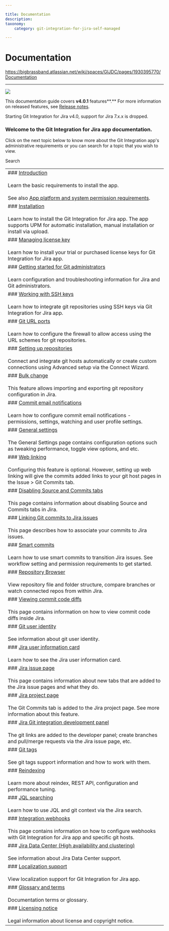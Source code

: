 ```yaml
---

title: Documentation
description:
taxonomy:
    category: git-integration-for-jira-self-managed

---
```


# Documentation

<https://bigbrassband.atlassian.net/wiki/spaces/GIJDC/pages/1930395770/Documentation>

* * *

![](https://bigbrassband.atlassian.net/wiki/download/thumbnails/1930395770/git-for-jira-landing-pages-title-banner.png?version=1&modificationDate=1630642766899&cacheVersion=1&api=v2&width=660&height=159)

This documentation guide covers **v4.0.1** features**.** For more information on released features, see [Release notes](/wiki/spaces/GIJDC/pages/1078231449/Git+Integration+for+Jira+Data+Center+-+Release+Notes).

Starting Git Integration for Jira v4.0, support for Jira 7.x.x is dropped.

### Welcome to the Git Integration for Jira app documentation.

Click on the next topic below to know more about the Git Integration app's administrative requirements or you can search for a topic that you wish to view.

 Search

   

|     |
| --- |
| ### [Introduction](/wiki/spaces/GIJDC/pages/1930395849/Introduction)<br><br>Learn the basic requirements to install the app.<br><br>See also [App platform and system permission requirements](/wiki/spaces/GIJDC/pages/408453129/Permissions). |
| ### [Installation](/wiki/spaces/GIJDC/pages/1930395878/Installation)<br><br>Learn how to install the Git Integration for Jira app. The app supports UPM for automatic installation, manual installation or install via upload. |
| ### [Managing license key](/wiki/spaces/GIJDC/pages/1930396028/Managing+license+key)<br><br>Learn how to install your trial or purchased license keys for Git Integration for Jira app. |
| ### [Getting started for Git administrators](/wiki/spaces/GIJDC/pages/1930396073/Getting+started+for+Git+administrators)<br><br>Learn configuration and troubleshooting information for Jira and Git administrators. |
| ### [Working with SSH keys](/wiki/spaces/GIJDC/pages/1930396577/Working+with+SSH+keys)<br><br>Learn how to integrate git repositories using SSH keys via Git Integration for Jira app. |
| ### [Git URL ports](/wiki/spaces/GIJDC/pages/1930396890/Git+URL+ports)<br><br>Learn how to configure the firewall to allow access using the URL schemes for git repositories. |
| ### [Setting up repositories](/wiki/spaces/GIJDC/pages/1930396906/Setting+up+repositories)<br><br>Connect and integrate git hosts automatically or create custom connections using Advanced setup via the Connect Wizard. |
| ### [Bulk change](/wiki/spaces/GIJDC/pages/1930397801/Bulk+change)<br><br>This feature allows importing and exporting git repository configuration in Jira. |
| ### [Commit email notifications](/wiki/spaces/GIJDC/pages/1930397995/Commit+email+notifications)<br><br>Learn how to configure commit email notifications - permissions, settings, watching and user profile settings. |
| ### [General settings](/wiki/spaces/GIJDC/pages/1930398111)<br><br>The General Settings page contains configuration options such as tweaking performance, toggle view options, and etc. |
| ### [Web linking](/wiki/spaces/GIJDC/pages/1930398212/Web+linking)<br><br>Configuring this feature is optional. However, setting up web linking will give the commits added links to your git host pages in the Issue > Git Commits tab. |
| ### [Disabling Source and Commits tabs](/wiki/spaces/GIJDC/pages/1930398249/Disabling+Source+and+Commits+tabs)<br><br>This page contains information about disabling Source and Commits tabs in Jira. |
| ### [Linking Git commits to Jira issues](/wiki/spaces/GIJDC/pages/1930398265/Linking+git+commits+to+Jira+issues)<br><br>This page describes how to associate your commits to Jira issues. |
| ### [Smart commits](/wiki/spaces/GIJDC/pages/1930398395/Smart+commits)<br><br>Learn how to use smart commits to transition Jira issues. See workflow setting and permission requirements to get started. |
| ### [Repository Browser](/wiki/spaces/GIJDC/pages/1930398598/Repository+Browser)<br><br>View repository file and folder structure, compare branches or watch connected repos from within Jira. |
| ### [Viewing commit code diffs](/wiki/spaces/GIJDC/pages/1930398768/Viewing+commit+code+diffs)<br><br>This page contains information on how to view commit code diffs inside Jira. |
| ### [Git user identity](/wiki/spaces/GIJDC/pages/1930398801/Git+user+identity)<br><br>See information about git user identity. |
| ### [Jira user information card](/wiki/spaces/GIJDC/pages/1930398841/Jira+user+information+card)<br><br>Learn how to see the Jira user information card. |
| ### [Jira issue page](/wiki/spaces/GIJDC/pages/1930398870/Jira+issue+page)<br><br>This page contains information about new tabs that are added to the Jira issue pages and what they do. |
| ### [Jira project page](/wiki/spaces/GIJDC/pages/1930399252/Jira+project+page)<br><br>The Git Commits tab is added to the Jira project page. See more information about this feature. |
| ### [Jira Git integration development panel](/wiki/spaces/GIJDC/pages/1930399012/Jira+Git+integration+development+panel)<br><br>The git links are added to the developer panel; create branches and pull/merge requests via the Jira issue page, etc. |
| ### [Git tags](/wiki/spaces/GIJDC/pages/1930399204/Git+tags)<br><br>See git tags support information and how to work with them. |
| ### [Reindexing](/wiki/spaces/GIJDC/pages/1930399289/Reindexing)<br><br>Learn more about reindex, REST API, configuration and performance tuning. |
| ### [JQL searching](/wiki/spaces/GIJDC/pages/1930399338/JQL+searching)<br><br>Learn how to use JQL and git context via the Jira search. |
| ### [Integration webhooks](/wiki/spaces/GIJDC/pages/1930399378/Integration+webhooks)<br><br>This page contains information on how to configure webhooks with Git Integration for Jira app and specific git hosts. |
| ### [Jira Data Center (High availability and clustering)](/wiki/spaces/GIJDC/pages/1930399417)<br><br>See information about Jira Data Center support. |
| ### [Localization support](/wiki/spaces/GIJDC/pages/1930399433/Localization+support)<br><br>View localization support for Git Integration for Jira app. |
| ### [Glossary and terms](/wiki/spaces/GIJDC/pages/1930399449/Glossary+and+terms)<br><br>Documentation terms or glossary. |
| ### [Licensing notice](/wiki/spaces/GIJDC/pages/1930399465/Licensing+notice)<br><br>Legal information about license and copyright notice. |